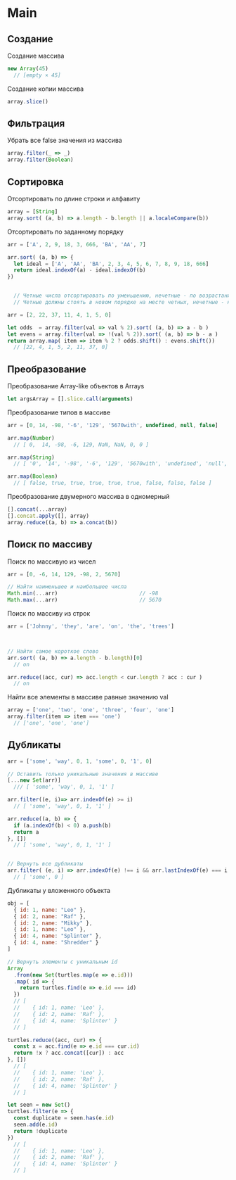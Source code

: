 # Main



## Создание
Создание массива
``` javascript
new Array(45)
  // [empty × 45]
```

Создание копии массива
``` javascript
array.slice()
```






## Фильтрация
Убрать все false значения из массива
``` javascript
array.filter(_ => _)
array.filter(Boolean)
```





## Сортировка
Отсортировать по длине строки и алфавиту
``` javascript
array = [String]
array.sort( (a, b) => a.length - b.length || a.localeCompare(b))
```


Отсортировать по заданному порядку
``` javascript
arr = ['A', 2, 9, 18, 3, 666, 'BA', 'AA', 7]

arr.sort( (a, b) => {
  let ideal = ['A', 'AA', 'BA', 2, 3, 4, 5, 6, 7, 8, 9, 18, 666]
  return ideal.indexOf(a) - ideal.indexOf(b)
})


  // Четные числа отсортировать по уменьшению, нечетные - по возрастанию
  // Четные должны стоять в новом порядке на месте четных, нечетные - на месте нечетных

arr = [2, 22, 37, 11, 4, 1, 5, 0]

let odds  = array.filter(val => val % 2).sort( (a, b) => a - b )
let evens = array.filter(val => !(val % 2)).sort( (a, b) => b - a )
return array.map( item => item % 2 ? odds.shift() : evens.shift())
  // [22, 4, 1, 5, 2, 11, 37, 0]
```



## Преобразование
Преобразование Array-like объектов в Arrays
``` javascript
let argsArray = [].slice.call(arguments)
```



Преобразование типов в массиве
``` javascript
arr = [0, 14, -98, '-6', '129', '5670with', undefined, null, false]

arr.map(Number)
  // [ 0,  14, -98, -6, 129, NaN, NaN, 0, 0 ]

arr.map(String)
  // [ '0', '14', '-98', '-6', '129', '5670with', 'undefined', 'null', 'false' ]

arr.map(Boolean)
  // [ false, true, true, true, true, true, false, false, false ]
```



Преобразование двумерного массива в одномерный
``` javascript
[].concat(...array)
[].concat.apply([], array)
array.reduce((a, b) => a.concat(b))
```





## Поиск по массиву
Поиск по массивую из чисел
``` javascript
arr = [0, -6, 14, 129, -98, 2, 5670]

// Найти наименьшее и наибольшее числа
Math.min(...arr)                          // -98
Math.max(...arr)                          // 5670
```



Поиск по массиву из строк
``` javascript
arr = ['Johnny', 'they', 'are', 'on', 'the', 'trees']



// Найти самое короткое слово
arr.sort( (a, b) => a.length - b.length)[0]
  // on

arr.reduce((acc, cur) => acc.length < cur.length ? acc : cur )
  // on
```



Найти все элементы в массиве равные значению val
``` javascript
array = ['one', 'two', 'one', 'three', 'four', 'one']
array.filter(item => item === 'one')
  // ['one', 'one', 'one']
```



## Дубликаты
``` javascript
arr = ['some', 'way', 0, 1, 'some', 0, '1', 0]

// Оставить только уникальные значения в массиве
[...new Set(arr)]
  /// [ 'some', 'way', 0, 1, '1' ]

arr.filter((e, i)=> arr.indexOf(e) >= i)
  // [ 'some', 'way', 0, 1, '1' ]

arr.reduce((a, b) => {
  if (a.indexOf(b) < 0) a.push(b)
  return a
}, [])
  // [ 'some', 'way', 0, 1, '1' ]


// Вернуть все дубликаты
arr.filter( (e, i) => arr.indexOf(e) !== i && arr.lastIndexOf(e) === i )
  // [ 'some', 0 ]
```



Дубликаты у вложенного объекта
``` javascript
obj = [
  { id: 1, name: "Leo" },
  { id: 2, name: "Raf" },
  { id: 2, name: "Mikky" },
  { id: 1, name: "Leo" },
  { id: 4, name: "Splinter" },
  { id: 4, name: "Shredder" }
]

// Вернуть элементы с уникальным id
Array
  .from(new Set(turtles.map(e => e.id)))
  .map( id => {
    return turtles.find(e => e.id === id)
  })
  // [
  //    { id: 1, name: 'Leo' },
  //    { id: 2, name: 'Raf' },
  //    { id: 4, name: 'Splinter' }
  // ]

turtles.reduce((acc, cur) => {
  const x = acc.find(e => e.id === cur.id)
  return !x ? acc.concat([cur]) : acc
}, [])
  // [
  //    { id: 1, name: 'Leo' },
  //    { id: 2, name: 'Raf' },
  //    { id: 4, name: 'Splinter' }
  // ]

let seen = new Set()
turtles.filter(e => {
  const duplicate = seen.has(e.id)
  seen.add(e.id)
  return !duplicate
})
  // [
  //    { id: 1, name: 'Leo' },
  //    { id: 2, name: 'Raf' },
  //    { id: 4, name: 'Splinter' }
  // ]
```





